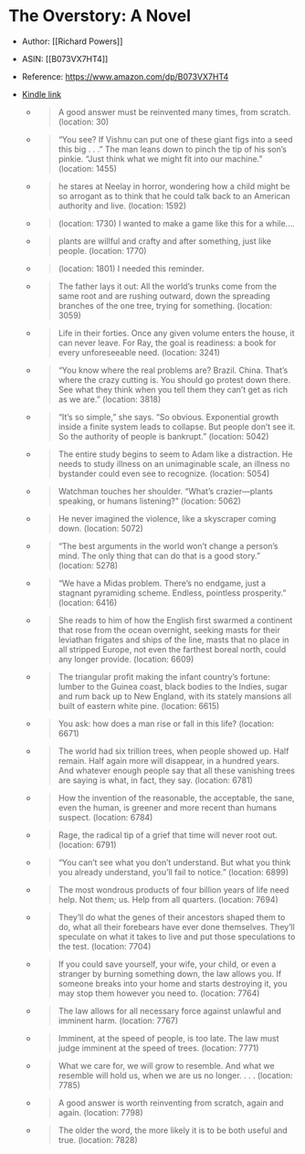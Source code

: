 # The Overstory: A Novel

* Author: [[Richard Powers]]
* ASIN: [[B073VX7HT4]]
* Reference: https://www.amazon.com/dp/B073VX7HT4
* [Kindle link](kindle://book?action=open&asin=B073VX7HT4)


  - > A good answer must be reinvented many times, from scratch. (location: 30)


  - > “You see? If Vishnu can put one of these giant figs into a seed this big . . .” The man leans down to pinch the tip of his son’s pinkie. “Just think what we might fit into our machine.” (location: 1455)


  - > he stares at Neelay in horror, wondering how a child might be so arrogant as to think that he could talk back to an American authority and live. (location: 1592)


  - >  (location: 1730)
    I wanted to make a game like this for a while....

  - > plants are willful and crafty and after something, just like people. (location: 1770)


  - >  (location: 1801)
    I needed this reminder.

  - > The father lays it out: All the world’s trunks come from the same root and are rushing outward, down the spreading branches of the one tree, trying for something. (location: 3059)


  - > Life in their forties. Once any given volume enters the house, it can never leave. For Ray, the goal is readiness: a book for every unforeseeable need. (location: 3241)


  - > “You know where the real problems are? Brazil. China. That’s where the crazy cutting is. You should go protest down there. See what they think when you tell them they can’t get as rich as we are.” (location: 3818)


  - > “It’s so simple,” she says. “So obvious. Exponential growth inside a finite system leads to collapse. But people don’t see it. So the authority of people is bankrupt.” (location: 5042)


  - > The entire study begins to seem to Adam like a distraction. He needs to study illness on an unimaginable scale, an illness no bystander could even see to recognize. (location: 5054)


  - > Watchman touches her shoulder. “What’s crazier—plants speaking, or humans listening?” (location: 5062)


  - > He never imagined the violence, like a skyscraper coming down. (location: 5072)


  - > “The best arguments in the world won’t change a person’s mind. The only thing that can do that is a good story.” (location: 5278)


  - > “We have a Midas problem. There’s no endgame, just a stagnant pyramiding scheme. Endless, pointless prosperity.” (location: 6416)


  - > She reads to him of how the English first swarmed a continent that rose from the ocean overnight, seeking masts for their leviathan frigates and ships of the line, masts that no place in all stripped Europe, not even the farthest boreal north, could any longer provide. (location: 6609)


  - > The triangular profit making the infant country’s fortune: lumber to the Guinea coast, black bodies to the Indies, sugar and rum back up to New England, with its stately mansions all built of eastern white pine. (location: 6615)


  - > You ask: how does a man rise or fall in this life? (location: 6671)


  - > The world had six trillion trees, when people showed up. Half remain. Half again more will disappear, in a hundred years. And whatever enough people say that all these vanishing trees are saying is what, in fact, they say. (location: 6781)


  - > How the invention of the reasonable, the acceptable, the sane, even the human, is greener and more recent than humans suspect. (location: 6784)


  - > Rage, the radical tip of a grief that time will never root out. (location: 6791)


  - > “You can’t see what you don’t understand. But what you think you already understand, you’ll fail to notice.” (location: 6899)


  - > The most wondrous products of four billion years of life need help. Not them; us. Help from all quarters. (location: 7694)


  - > They’ll do what the genes of their ancestors shaped them to do, what all their forebears have ever done themselves. They’ll speculate on what it takes to live and put those speculations to the test. (location: 7704)


  - > If you could save yourself, your wife, your child, or even a stranger by burning something down, the law allows you. If someone breaks into your home and starts destroying it, you may stop them however you need to. (location: 7764)


  - > The law allows for all necessary force against unlawful and imminent harm. (location: 7767)


  - > Imminent, at the speed of people, is too late. The law must judge imminent at the speed of trees. (location: 7771)


  - > What we care for, we will grow to resemble. And what we resemble will hold us, when we are us no longer. . . . (location: 7785)


  - > A good answer is worth reinventing from scratch, again and again. (location: 7798)


  - > The older the word, the more likely it is to be both useful and true. (location: 7828)


